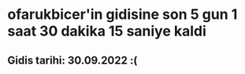 # ofarukbicer'in gidisine son 5 gun 1 saat 30 dakika 15 saniye kaldi

## Gidis tarihi: 30.09.2022 :(